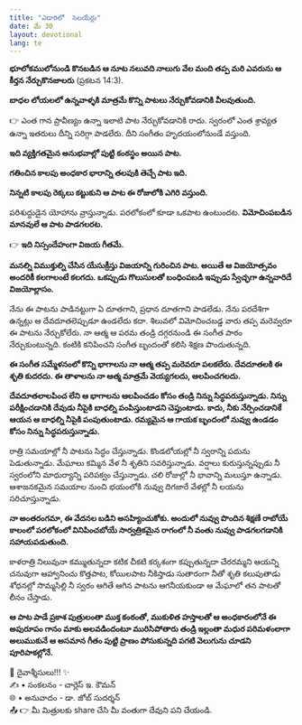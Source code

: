 ```yaml
---
title: "ఎడారిలో  సెలయేర్లు"
date: మే 30
layout: devotional
lang: te
---
```


**భూలోకములోనుండి కొనబడిన ఆ నూట నలువది నాలుగు వేల మంది తప్ప మరి ఎవరును ఆ కీర్తన నేర్చుకొనజాలరు**
(ప్రకటన 14:3).

**బాధల లోయలలో ఉన్నవాళ్ళకి మాత్రమే కొన్ని పాటలు నేర్చుకోవడానికి వీలవుతుంది.**

👉 ఎంత గాన ప్రావీణ్యం ఉన్నా ఇలాటి పాట నేర్చుకోవడానికి రాదు. స్వరంలో ఎంత శ్రావ్యత ఉన్నా ఇతరులు దీన్ని సరిగ్గా పాడలేరు. దీని సంగీతం హృదయంలోనుండే వస్తుంది. 

**ఇది వ్యక్తిగతమైన అనుభవాల్లో పుట్టి కంఠస్థం అయిన పాట.**

 **గతించిన కాలపు అంధకార భారాన్ని తలపుకి తెచ్చే పాట ఇది.**

 **నిన్నటి కాలపు రెక్కలు కట్టుకుని ఆ పాట ఈ రోజులోకి ఎగిరి వస్తుంది.**

పరిశుద్ధుడైన యోహాను వ్రాస్తున్నాడు. పరలోకంలో కూడా ఒకపాట ఉంటుందట. **విమోచింపబడిన మానవులే ఆ పాట పాడగలరట.**

👉 **ఇది నిస్సందేహంగా విజయ గీతమే.**

 **మనల్ని విముక్తుల్ని చేసిన యేసుక్రీస్తు విజయాన్ని గురించిన పాట. అయితే ఆ విజయోత్సవం అందరికీ కలగాలంటే కలగదు. ఒకప్పుడు గొలుసులతో బంధింపబడి ఇప్పుడు స్వేచ్ఛగా ఉన్నవారిదే విజయోల్లాసం.**

నేను ఈ పాటను పాడినట్టుగా ఏ దూతగాని, ప్రధాన దూతగాని పాడలేడు. నేను పరదేశిగా ఉన్నట్లు ఆ దేవదూతలెప్పుడూ ఉండలేదు కదా. శిలువలో విమోచించబడ్డ వారు తప్ప మరెవ్వరూ ఈ పాటను నేర్చుకోలేరు. నా ఆత్మ ఆ పరమ తండ్రి దగ్గరనుండి ఈ సంగీత పాఠం నేర్చుకుంటున్నది. కంటికి కనిపించని సంగీత బృందంతో కలిసి శిక్షణ పొందుతున్నది. 

**ఈ సంగీత సమ్మేళనంలో కొన్ని భాగాలను నా ఆత్మ తప్ప మరెవరూ పలకలేరు. దేవదూతలకి ఈ శృతి కుదరదు. ఈ తాళాలను నా ఆత్మ మాత్రమే వెయ్యగలదు, ఆలపించగలదు.**

**దేవదూతలాలపించ లేని ఆ భాగాలను ఆలపించడం కోసం తండ్రి నిన్ను సిద్ధపరుస్తున్నాడు. నిన్ను పరీక్షించడానికి దేవుడు నీపైకి బాధల్ని పంపిస్తుంటాడని చెప్తుంటాడు. కాదు, నీకు నేర్పించడానికే ఆయన ఆ బాధల్ని నీపైకి పంపుతుంటాడు. రమ్యమైన ఆ గాయక బృందంలో నువ్వు ఉండడం కోసం నిన్ను సిద్ధపరుస్తున్నాడు.**

రాత్రి సమయాల్లో నీ పాటను సిద్ధం చేస్తున్నాడు. కొండలోయల్లో నీ స్వరాన్ని పదును పెడుతున్నాడు. మేఘాలు కమ్మిన వేళ నీ శృతిని సవరిస్తున్నాడు. వర్షాలు కురుస్తున్నప్పుడు నీ స్వరంలోని మాధుర్యాన్ని పరిపక్వం చేస్తున్నాడు. చలి రోజుల్లో నీ భావాన్ని మలుస్తూ ఉన్నాడు. ఆశాజనకమైన సమయాల నుంచి భయంలోకి నువ్వు దిగజారే వేళల్లో నీ లయను సరిచూస్తున్నాడు.

**నా అంతరంగమా, ఈ వేదనల బడిని అసహ్యించుకోకు. అందులో నువ్వు పొందిన శిక్షణే రాబోయే కాలంలో పరలోకంలో వినిపించబోయే సార్వత్రికమైన రాగంలో నీ వంతు నువ్వు పాడగలగడానికి సహాయపడుతుంది.**

కాళరాత్రి నిలువునా కమ్ముతున్నదా కటిక చీకటి కర్కశంగా కప్పుతున్నదా చేరరమ్మని ఆయన్ని చనువుగా ఆహ్వానించు కొత్తపాట, కోయిలపాట నీకిస్తాడు సుతారంగా నీతో శృతి కలుపుతాడు శోధనల్లో సొమ్మసిల్లి నీ స్వరం ఆగితే ఆగిన పాటను ఆగనీయకుండా ఆ మేఘాలో తన పాటతో లీనం చేస్తాడు.

**ఆ పాట పాడే ప్రకాశ పుత్రులంతా ముక్త కంఠంతో, ముకుళిత హస్తాలతో ఆ అంధకారంలోనే ఈ అపురూపం గానం మాకు అలవడిందంటూ మురిసిపోతారు తండ్రి ఇల్లంతా మధుర పరిమళంలాగా అలుముకునే ఆ అసమాన గీతం పుట్టి ప్రాణం పోసుకున్నది పగటి వెలుగును చూడని పూరిపాకల్లోనే.**


<div class="blessing">🙏 <span class="bless-text">దైవాశ్శీసులు!!!</span> ✨</div>

<div class="credit">✍️ <span class="credit-text">▪ సంకలనం - చార్లెస్ ఇ. కౌమన్</span></div>
<div class="credit">🌐 <span class="credit-text">▪ అనువాదం - డా. జోబ్ సుదర్శన్</span></div>


<div class="share">📤 👉 <span class="share-text">మీ మిత్రులకు share చేసి మీ వంతుగా దేవుని పని చేయండి.</span></div>
